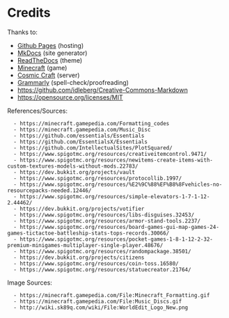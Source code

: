 <h1>Credits</h1>

Thanks to:

  - [Github Pages](https://pages.github.com/) (hosting)
  - [MkDocs](http://www.mkdocs.org/) (site generator)
  - [ReadTheDocs](https://readthedocs.org/) (theme)
  - [Minecraft](minecraft.net) (game)
  - [Cosmic Craft](cosmicmc.com) (server)  
  - [Grammarly](grammarly.com) (spell-check/proofreading)
  - https://github.com/idleberg/Creative-Commons-Markdown
  - https://opensource.org/licenses/MIT

References/Sources:
```
  - https://minecraft.gamepedia.com/Formatting_codes
  - https://minecraft.gamepedia.com/Music_Disc
  - https://github.com/essentials/Essentials
  - https://github.com/EssentialsX/Essentials
  - https://github.com/IntellectualSites/PlotSquared/
  - https://www.spigotmc.org/resources/creativeitemcontrol.9471/
  - https://www.spigotmc.org/resources/newitems-create-items-with-custom-textures-models-without-mods.22783/
  - https://dev.bukkit.org/projects/vault
  - https://www.spigotmc.org/resources/protocollib.1997/
  - https://www.spigotmc.org/resources/%E2%9C%88%EF%B8%8Fvehicles-no-resourcepacks-needed.12446/
  - https://www.spigotmc.org/resources/simple-elevators-1-7-1-12-2.44462/
  - https://dev.bukkit.org/projects/votifier
  - https://www.spigotmc.org/resources/libs-disguises.32453/
  - https://www.spigotmc.org/resources/armor-stand-tools.2237/
  - https://www.spigotmc.org/resources/board-games-gui-map-games-24-games-tictactoe-battleship-stats-tops-records.30066/
  - https://www.spigotmc.org/resources/pocket-games-1-8-1-12-2-32-premium-minigames-multiplayer-single-player.48676/
  - https://www.spigotmc.org/resources/randompackage.38501/
  - https://dev.bukkit.org/projects/citizens
  - https://www.spigotmc.org/resources/coin-toss.16580/
  - https://www.spigotmc.org/resources/statuecreator.21764/
```
Image Sources:
```
  - https://minecraft.gamepedia.com/File:Minecraft_Formatting.gif
  - https://minecraft.gamepedia.com/File:Music_Discs.gif
  - http://wiki.sk89q.com/wiki/File:WorldEdit_Logo_New.png
```
